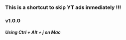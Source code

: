 ### This is a shortcut to skip YT ads inmediately !!!


### v1.0.0
##### Using Ctrl + Alt + j on Mac